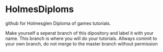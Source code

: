 # HolmesDiploms
github for Holmesglen Diploma of games tutorials.

Make yourself a seperat branch of this dipository and label it with your name. This branch is where you will do your tutorials. 
Allways commit to your own branch, do not merge to the master branch without permission
